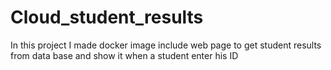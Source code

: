 # Cloud_student_results
In this project I made docker image include web page to get student results from data base and show it when a student enter his ID
